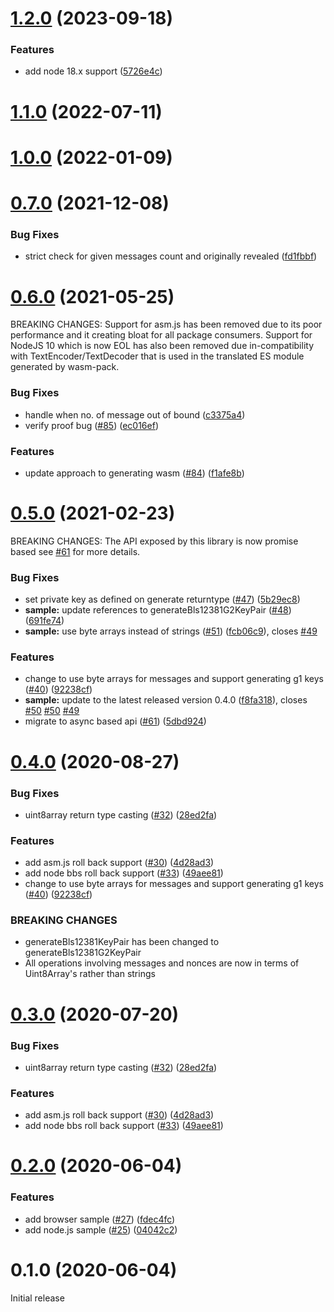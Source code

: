 # [1.2.0](https://github.com/mattrglobal/bbs-signatures/compare/1.0.0...1.2.0) (2023-09-18)

### Features

- add node 18.x support ([5726e4c](https://github.com/mattrglobal/bbs-signatures/commit/5726e4c71637b1b7149698a671fa0cd7663170bb))

# [1.1.0](https://github.com/mattrglobal/bbs-signatures/compare/1.0.0...1.1.0) (2022-07-11)

# [1.0.0](https://github.com/mattrglobal/bbs-signatures/compare/0.7.0...1.0.0) (2022-01-09)

# [0.7.0](https://github.com/mattrglobal/bbs-signatures/compare/0.6.0...0.7.0) (2021-12-08)

### Bug Fixes

- strict check for given messages count and originally revealed ([fd1fbbf](https://github.com/mattrglobal/bbs-signatures/commit/fd1fbbfd4ac31a2c77e113ff611c6abc81851605))

# [0.6.0](https://github.com/mattrglobal/bbs-signatures/compare/0.5.0...0.6.0) (2021-05-25)

BREAKING CHANGES: Support for asm.js has been removed due to its poor performance and it creating bloat for all
package consumers. Support for NodeJS 10 which is now EOL has also been removed due in-compatibility with TextEncoder/TextDecoder that is used in the translated ES module generated by wasm-pack.

### Bug Fixes

- handle when no. of message out of bound ([c3375a4](https://github.com/mattrglobal/bbs-signatures/commit/c3375a40f634ee317e4d5910649c4d8cb372daf4))
- verify proof bug ([#85](https://github.com/mattrglobal/bbs-signatures/issues/85)) ([ec016ef](https://github.com/mattrglobal/bbs-signatures/commit/ec016efdd5d412c4a9dea5470c4295297394f2b2))

### Features

- update approach to generating wasm ([#84](https://github.com/mattrglobal/bbs-signatures/issues/84)) ([f1afe8b](https://github.com/mattrglobal/bbs-signatures/commit/f1afe8be1fa69831f983d65908d132ef407d244b))

# [0.5.0](https://github.com/mattrglobal/bbs-signatures/compare/0.3.0...0.5.0) (2021-02-23)

BREAKING CHANGES: The API exposed by this library is now promise based see [#61](https://github.com/mattrglobal/bbs-signatures/issues/61) for more details.

### Bug Fixes

- set private key as defined on generate returntype ([#47](https://github.com/mattrglobal/bbs-signatures/issues/47)) ([5b29ec8](https://github.com/mattrglobal/bbs-signatures/commit/5b29ec86754e085f6db4dac4409f409da0990e1e))
- **sample:** update references to generateBls12381G2KeyPair ([#48](https://github.com/mattrglobal/bbs-signatures/issues/48)) ([691fe74](https://github.com/mattrglobal/bbs-signatures/commit/691fe7491664e5a1196eab08f2066fbd8996cd16))
- **sample:** use byte arrays instead of strings ([#51](https://github.com/mattrglobal/bbs-signatures/issues/51)) ([fcb06c9](https://github.com/mattrglobal/bbs-signatures/commit/fcb06c927d696f43453ec93aad11444d06d32cd3)), closes [#49](https://github.com/mattrglobal/bbs-signatures/issues/49)

### Features

- change to use byte arrays for messages and support generating g1 keys ([#40](https://github.com/mattrglobal/bbs-signatures/issues/40)) ([92238cf](https://github.com/mattrglobal/bbs-signatures/commit/92238cf0895cde7a88c2ce6a830bf07bf2a7d28d))
- **sample:** update to the latest released version 0.4.0 ([f8fa318](https://github.com/mattrglobal/bbs-signatures/commit/f8fa3185787e2edb1484d942bd83a86d42f9a05f)), closes [#50](https://github.com/mattrglobal/bbs-signatures/issues/50) [#50](https://github.com/mattrglobal/bbs-signatures/issues/50) [#49](https://github.com/mattrglobal/bbs-signatures/issues/49)
- migrate to async based api ([#61](https://github.com/mattrglobal/bbs-signatures/issues/61)) ([5dbd924](https://github.com/mattrglobal/bbs-signatures/commit/5dbd924fe601b8d085d80b68b0b69b1e7b892022))

# [0.4.0](https://github.com/mattrglobal/bbs-signatures/compare/0.3.0...0.4.0) (2020-08-27)

### Bug Fixes

- uint8array return type casting ([#32](https://github.com/mattrglobal/bbs-signatures/issues/32)) ([28ed2fa](https://github.com/mattrglobal/bbs-signatures/commit/28ed2fa998562b253b1e793ff35d773602a88027))

### Features

- add asm.js roll back support ([#30](https://github.com/mattrglobal/bbs-signatures/issues/30)) ([4d28ad3](https://github.com/mattrglobal/bbs-signatures/commit/4d28ad3bce39e207a04ef660d478983212abde6c))
- add node bbs roll back support ([#33](https://github.com/mattrglobal/bbs-signatures/issues/33)) ([49aee81](https://github.com/mattrglobal/bbs-signatures/commit/49aee811ca73854456e9404b384a4935063f8e0a))
- change to use byte arrays for messages and support generating g1 keys ([#40](https://github.com/mattrglobal/bbs-signatures/issues/40)) ([92238cf](https://github.com/mattrglobal/bbs-signatures/commit/92238cf0895cde7a88c2ce6a830bf07bf2a7d28d))

### BREAKING CHANGES

- generateBls12381KeyPair has been changed to generateBls12381G2KeyPair
- All operations involving messages and nonces are now in terms of Uint8Array's rather than strings

# [0.3.0](https://github.com/mattrglobal/bbs-signatures/compare/0.2.0...0.3.0) (2020-07-20)

### Bug Fixes

- uint8array return type casting ([#32](https://github.com/mattrglobal/bbs-signatures/issues/32)) ([28ed2fa](https://github.com/mattrglobal/bbs-signatures/commit/28ed2fa998562b253b1e793ff35d773602a88027))

### Features

- add asm.js roll back support ([#30](https://github.com/mattrglobal/bbs-signatures/issues/30)) ([4d28ad3](https://github.com/mattrglobal/bbs-signatures/commit/4d28ad3bce39e207a04ef660d478983212abde6c))
- add node bbs roll back support ([#33](https://github.com/mattrglobal/bbs-signatures/issues/33)) ([49aee81](https://github.com/mattrglobal/bbs-signatures/commit/49aee811ca73854456e9404b384a4935063f8e0a))

# [0.2.0](https://github.com/mattrglobal/bbs-signatures/compare/v0.1.0...0.2.0) (2020-06-04)

### Features

- add browser sample ([#27](https://github.com/mattrglobal/bbs-signatures/issues/27)) ([fdec4fc](https://github.com/mattrglobal/bbs-signatures/commit/fdec4fcf6645b7b94a704fc5fab1fa5d74c19d01))
- add node.js sample ([#25](https://github.com/mattrglobal/bbs-signatures/issues/25)) ([04042c2](https://github.com/mattrglobal/bbs-signatures/commit/04042c247689ebf5ba78ebd970c2c666fda34fa6))

# 0.1.0 (2020-06-04)

Initial release
